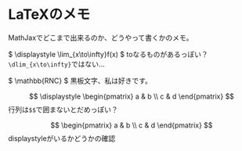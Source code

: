 LaTeXのメモ
=====

MathJaxでどこまで出来るのか、どうやって書くかのメモ。

$ \displaystyle \lim_{x\to\infty}f(x) $
toなるものがあるっぽい？
`\dlim_{x\to\infty}`ではない...

$ \mathbb{RNC} $
黒板文字、私は好きです。

$$ \displaystyle \begin{pmatrix} a & b \\ c & d \end{pmatrix} $$
行列は`$$`で囲まないとだめっぽい？

$$ \begin{pmatrix} a & b \\ c & d \end{pmatrix} $$
displaystyleがいるかどうかの確認
